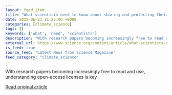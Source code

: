 ```yaml
---
layout: feed_item
title: "What scientists need to know about sharing—and protecting—their published work"
date: 2025-06-23 21:25:06 +0000
categories: [climate_science]
tags: []
keywords: ['what', 'need', 'scientists']
description: "With research papers becoming increasingly free to read and use, understanding open-access licenses is key"
external_url: https://www.science.org/content/article/what-scientists-need-know-about-sharing-and-protecting-their-published-work
is_feed: true
source_feed: "Latest News from Science Magazine"
feed_category: "climate_science"
---
```


With research papers becoming increasingly free to read and use, understanding open-access licenses is key

[Read original article](https://www.science.org/content/article/what-scientists-need-know-about-sharing-and-protecting-their-published-work)
